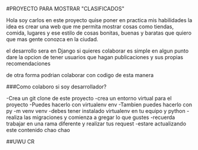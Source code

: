 #PROYECTO PARA MOSTRAR "CLASIFICADOS"

Hola soy carlos en este proyecto quise poner en practica mis habilidades
la idea es crear una web que me permita mostrar cosas como
tiendas, comida, lugares y ese estilo de cosas bonitas, buenas y baratas
que quiero que mas gente conozca en la ciudad.

el desarrollo sera en Django si quieres colaborar es simple
en algun punto dare la opcion de tener usuarios que hagan publicaciones
y sus propias recomendaciones

de otra forma podrian colaborar con codigo de esta manera

###Como colaboro si soy desarrollador?

-Crea un git clone de este proyecto
-crea un entorno virtual para el proyecto
    -Puedes hacerlo con virtualenv env
    -Tambien puedes hacerlo con py -m venv venv
    -debes tener instalado virtualenv en tu equipo y python
-realiza las migraciones y comienza a gregar lo que gustes
-recuerda trabajar en una rama diferente y realizar tus request
-estare actualizando este contenido chao chao 

##UWU CR